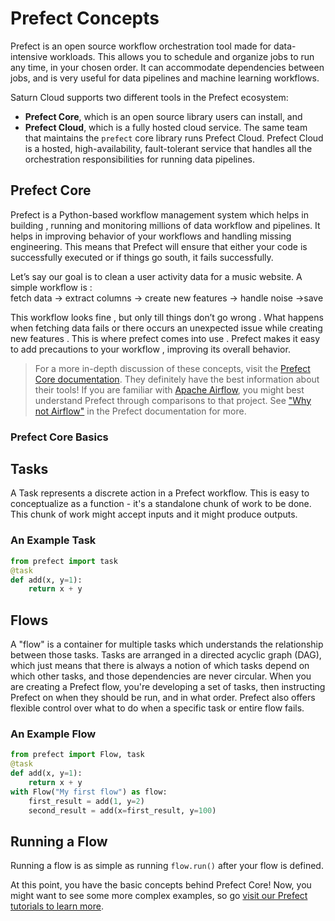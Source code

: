 # Prefect Concepts


Prefect is an open source workflow orchestration tool made for data-intensive workloads. This  allows you to schedule and organize jobs to run any time, in your chosen order. It can accommodate dependencies between jobs, and is very useful for data pipelines and machine learning workflows.

Saturn Cloud supports two different tools in the Prefect ecosystem: 
* **Prefect Core**, which is an open source library users can install, and 
* **Prefect Cloud**, which is a fully hosted cloud service. The same team that maintains the `prefect` core library runs Prefect Cloud. Prefect Cloud is a hosted, high-availability, fault-tolerant service that handles all the orchestration responsibilities for running data pipelines.


## Prefect Core

Prefect is a Python-based workflow management system which helps in building , running and monitoring millions of data workflow and pipelines. It helps in improving behavior of your workflows and handling missing engineering. This means that Prefect will ensure that either your code is successfully executed or if things go south, it fails successfully. 

Let’s say our goal is to clean a user activity data for a music website. A simple workflow is :\
fetch data -> extract columns -> create new features -> handle noise ->save 

This workflow looks fine , but only till things don’t go wrong . What happens when fetching data fails or there occurs an unexpected issue while creating new features . This is where prefect comes into use . Prefect makes it easy to add precautions to your workflow , improving its overall behavior. 



> For a more in-depth discussion of these concepts, visit the <a href="https://docs.prefect.io/core/" target='_blank' rel='noopener'>Prefect Core documentation</a>. They definitely have the best information about their tools!
If you are familiar with <a href="https://airflow.apache.org/" target="_blank" rel="noopener">Apache Airflow</a>, you might best understand Prefect through comparisons to that project. See <a href="https://docs.prefect.io/core/getting_started/why-not-airflow.html" target="_blank" rel="noopener">"Why not Airflow"</a> in the Prefect documentation for more.

### Prefect Core Basics
## Tasks
A Task represents a discrete action in a Prefect workflow. This is easy to conceptualize as a function - it's a standalone chunk of work to be done. This chunk of work might accept inputs and it might produce outputs.

### An Example Task
```python
from prefect import task
@task
def add(x, y=1):
    return x + y
```
## Flows
A "flow" is a container for multiple tasks which understands the relationship between those tasks. Tasks are arranged in a directed acyclic graph (DAG), which just means that there is always a notion of which tasks depend on which other tasks, and those dependencies are never circular.
When you are creating a Prefect flow, you're developing a set of tasks, then instructing Prefect on when they should be run, and in what order. Prefect also offers flexible control over what to do when a specific task or entire flow fails.
### An Example Flow
```python
from prefect import Flow, task
@task
def add(x, y=1):
    return x + y
with Flow("My first flow") as flow:
    first_result = add(1, y=2)
    second_result = add(x=first_result, y=100)
```
## Running a Flow
Running a flow is as simple as running `flow.run()` after your flow is defined. 

At this point, you have the basic concepts behind Prefect Core! Now, you might want to see some more complex examples, so go [visit our Prefect tutorials to learn more](<docs/Examples/Prefect/qs-01-prefect-singlenode.md>).